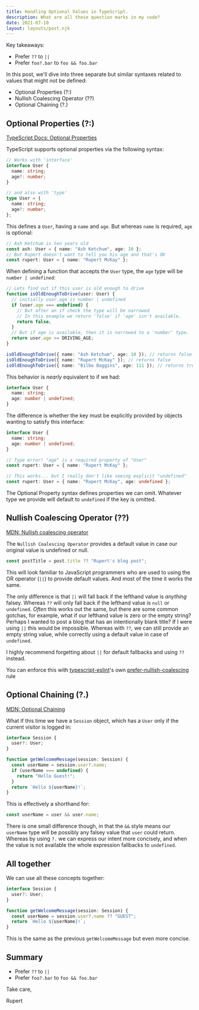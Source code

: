 ```yaml
---
title: Handling Optional Values in TypeScript.
description: What are all these question marks in my code?
date: 2021-07-10
layout: layouts/post.njk
---
```

Key takeaways:

- Prefer `??` to `||`
- Prefer `foo?.bar` to `foo && foo.bar`

In this post, we'll dive into three separate but similar syntaxes related to values that might not be defined:

- Optional Properties (?:)
- Nullish Coalescing Operator (??)
- Optional Chaining (?.)

## Optional Properties (?:)

[TypeScript Docs: Optional Properties](https://www.typescriptlang.org/docs/handbook/2/objects.html#optional-properties)

TypeScript supports optional properties via the following syntax:

```ts
// Works with 'interface'
interface User {
  name: string;
  age?: number;
}

// and also with 'type'
type User = {
  name: string;
  age?: number;
};
```

This defines a `User`, having a `name` and `age`. But whereas `name` is required, `age` is optional:

```ts
// Ash Ketchum is ten years old
const ash: User = { name: "Ash Ketchum", age: 10 };
// But Rupert doesn't want to tell you his age and that's OK
const rupert: User = { name: "Rupert McKay" };
```

When defining a function that accepts the `User` type, the `age` type will be `number | undefined`:

```ts
// Lets find out if this user is old enough to drive
function isOldEnoughToDrive(user: User) {
  // initially user.age is number | undefined
  if (user.age === undefined) {
    // But after an if check the type will be narrowed
    // In this example we return 'false' if 'age' isn't available.
    return false;
  }
  // But if age is available, then it is narrowed to a 'number' type.
  return user.age >= DRIVING_AGE;
}

isOldEnoughToDrive({ name: "Ash Ketchum", age: 10 }); // returns false
isOldEnoughToDrive({ name: "Rupert McKay" }); // returns false
isOldEnoughToDrive({ name: "Bilbo Baggins", age: 111 }); // returns true
```

This behavior is _nearly_ equivalent to if we had:

```ts
interface User {
  name: string;
  age: number | undefined;
}
```

The difference is whether the key must be explicitly provided by objects wanting to satisfy this interface:

```ts
interface User {
  name: string;
  age: number | undefined;
}

// Type error! "age" is a required property of "User"
const rupert: User = { name: "Rupert McKay" };

// This works... but I really don't like seeing explicit "undefined"
const rupert: User = { name: "Rupert McKay", age: undefined };
```

The Optional Property syntax defines properties we can omit. Whatever type we provide will default to `undefined` if the key is omitted.

## Nullish Coalescing Operator (??)

[MDN: Nullish coalescing operator](https://developer.mozilla.org/en-US/docs/Web/JavaScript/Reference/Operators/Nullish_coalescing_operator)

The `Nullish Coalescing Operator` provides a default value in case our original value is undefined or null.

```ts
const postTitle = post.title ?? "Rupert's blog post";
```

This will look familiar to JavaScript programmers who are used to using the OR operator (`||`) to provide default values. And most of the time it works the same.

The only difference is that `||` will fall back if the lefthand value is _anything_ falsey. Whereas `??` will only fall back if the lefthand value is `null` or `undefined`. _Often_ this works out the same, but there are some common gotchas, for example, what if our lefthand value is zero or the empty string? Perhaps I wanted to post a blog that has an intentionally blank title? If I were using `||` this would be impossible. Whereas with `??`, we can still provide an empty string value, while correctly using a default value in case of `undefined`.

I highly recommend forgetting about `||` for default fallbacks and using `??` instead.

You can enforce this with [typescript-eslint](https://github.com/typescript-eslint/typescript-eslint)'s own [prefer-nullish-coalescing](https://github.com/typescript-eslint/typescript-eslint/blob/master/packages/eslint-plugin/docs/rules/prefer-nullish-coalescing.md) rule

## Optional Chaining (?.)

[MDN: Optional Chaining](https://developer.mozilla.org/en-US/docs/Web/JavaScript/Reference/Operators/Optional_chaining)

What if this time we have a `Session` object, which has a `User` only if the current visitor is logged in:

```ts
interface Session {
  user?: User;
}

function getWelcomeMessage(session: Session) {
  const userName = session.user?.name;
  if (userName === undefined) {
    return "Hello Guest!";
  }
  return `Hello ${userName}!`;
}
```

This is effectively a shorthand for:

```ts
const userName = user && user.name;
```

There is one small difference though, in that the `&&` style means our `userName` type will be possibly any falsey value that `user` could return. Whereas by using `?.` we can express our intent more concisely, and when the value is not available the whole expression fallbacks to `undefined`.

## All together

We can use all these concepts together:

```ts
interface Session {
  user?: User;
}

function getWelcomeMessage(session: Session) {
  const userName = session.user?.name ?? "GUEST";
  return `Hello ${userName}!`;
}
```

This is the same as the previous `getWelcomeMessage` but even more concise.

## Summary

- Prefer `??` to `||`
- Prefer `foo?.bar` to `foo && foo.bar`

Take care,

Rupert
